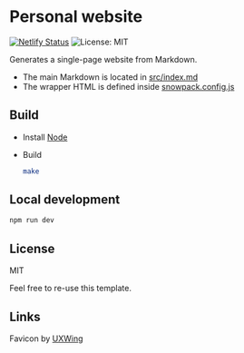 # Personal website

[![Netlify Status](https://api.netlify.com/api/v1/badges/9831630f-f8ce-4486-a2d7-eaa2d591f0ef/deploy-status)](https://app.netlify.com/)
![License: MIT](https://img.shields.io/badge/license-MIT-green)

Generates a single-page website from Markdown.

* The main Markdown is located in [src/index.md](src/index.md)
* The wrapper HTML is defined inside [snowpack.config.js](snowpack.config.js)

## Build

* Install [Node](https://nodejs.org/)

* Build
    ```sh
    make
    ```

## Local development

```sh
npm run dev
```

## License

MIT

Feel free to re-use this template.

## Links

Favicon by [UXWing](https://uxwing.com/)
